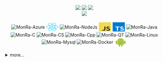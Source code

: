 <!--Hello
<h2><img src="https://emojis.slackmojis.com/emojis/images/1531849430/4246/blob-sunglasses.gif?1531849430" width="30"/> Hi There👋 , I'm MonRá! <img src="https://media.giphy.com/media/12oufCB0MyZ1Go/giphy.gif" width="50"><img src="https://i.giphy.com/9KawrQzIwdAYg.webp" width="50"></h2>
-->

<div>
  </p>
  <div align="center">
   <a href="https://www.facebook.com/ramon.chaib" target="_blank"><img src="https://img.shields.io/badge/-Facebook-%230077B5?style=for-the-badge&logo=facebook&logoColor=white" target="_blank"></a> 
  <a href="https://www.instagram.com/monrapps/" target="_blank"><img src="https://img.shields.io/badge/-Instagram-%23E4405F?style=for-the-badge&logo=instagram&logoColor=white" target="_blank"></a>
  <a href="https://www.linkedin.com/in/ramon-chaib-27007635/" target="_blank"><img src="https://img.shields.io/badge/-LinkedIn-%230077B5?style=for-the-badge&logo=linkedin&logoColor=white" target="_blank"></a>   
</div>

<div align="center">
  <img src="https://i.giphy.com/MM0Jrc8BHKx3y.webp">
</div>
  
 <div style="display: inline_block" align="center"><br>
  <img align="center" alt="MonRa-Azure" height="30" width="40" src="https://cdn.jsdelivr.net/gh/devicons/devicon/icons/azure/azure-original.svg">
  <img align="center" alt="MonRa-React" height="30" width="40" src="https://raw.githubusercontent.com/devicons/devicon/master/icons/react/react-original.svg">
  <img align="center" alt="MonRa-NodeJs" height="30" width="40" src="https://cdn.jsdelivr.net/gh/devicons/devicon/icons/nodejs/nodejs-original.svg">
  <img align="center" alt="MonRa-Js" height="30" width="40" src="https://raw.githubusercontent.com/devicons/devicon/master/icons/javascript/javascript-original.svg">     <img align="center" alt="MonRa-Ts" height="30" width="40" src="https://raw.githubusercontent.com/devicons/devicon/master/icons/typescript/typescript-original.svg">
  <img align="center" alt="MonRa-Java" height="30" width="40" src="https://cdn.jsdelivr.net/gh/devicons/devicon/icons/java/java-original.svg">
  <img align="center" alt="MonRa-C" height="30" width="40" src="https://cdn.jsdelivr.net/gh/devicons/devicon/icons/c/c-original.svg">
  <img align="center" alt="MonRa-CS" height="30" width="40" src="https://cdn.jsdelivr.net/gh/devicons/devicon/icons/csharp/csharp-original.svg">
  <img align="center" alt="MonRa-Cpp" height="30" width="40" src="https://cdn.jsdelivr.net/gh/devicons/devicon/icons/cplusplus/cplusplus-original.svg">
  <img align="center" alt="MonRa-QT" height="30" width="40" src="https://cdn.jsdelivr.net/gh/devicons/devicon/icons/qt/qt-original.svg">
  <img align="center" alt="MonRa-Linux" height="30" width="40" src="https://cdn.jsdelivr.net/gh/devicons/devicon/icons/linux/linux-original.svg">
  <img align="center" alt="MonRa-Mysql" height="30" width="40" src="https://cdn.jsdelivr.net/gh/devicons/devicon/icons/mysql/mysql-original.svg">
  <img align="center" alt="MonRa-Docker" height="30" width="40" src="https://cdn.jsdelivr.net/gh/devicons/devicon/icons/docker/docker-original.svg">  
  <img align="center" alt="MonRa-Android" height="30" width="40" src="https://github.com/devicons/devicon/blob/master/icons/android/android-original.svg">
  
</div>
</a>

</br>
<!--
[![github activity graph](https://activity-graph.herokuapp.com/graph?username=monrapps&theme=chartreuse-dark)](https://github.com/monrapps/)
-->
<div>
<details>
      <summary>more...</summary>
      
<!--
### <img src="https://media.giphy.com/media/VgCDAzcKvsR6OM0uWg/giphy.gif" width="50"> A little more about me...  

```javascript
const monra = {
    pronouns: "He" | "Him",
    code: ["any"],
    askMeAbout: ["any"],
    technologies: {
        backEnd: {
            js: ["any"],
        },
        mobileApp: {
            native: ["Android Development"]
        },
        devOps: ["AWS", "Docker🐳", "Route53", "Nginx"],
        databases: ["mongo", "MySql", "sqlite"],
        misc: ["Firebase", "Socket.IO", "selenium", "open-cv", "php", "SuiteApp"]
    },
    architecture: ["Serverless Architecture", "Progressive web applications", "Single page applications"],
    currentFocus: "Building Robots to ease opertations",
    funFact: "There are two ways to write error-free programs; only the third one works"
};
```
-->

---
<!--START_SECTION:waka-->
![Code Time](http://img.shields.io/badge/Code%20Time-1%2C319%20hrs%2019%20mins-blue)

![Profile Views](http://img.shields.io/badge/Profile%20Views-0-blue)

![Lines of code](https://img.shields.io/badge/From%20Hello%20World%20I%27ve%20Written-5.1%20million%20lines%20of%20code-blue)

**🐱 My GitHub Data** 

> 📦 77.2 kB Used in GitHub's Storage 
 > 
> 🏆 4,372 Contributions in the Year 2025
 > 
> 🚫 Not Opted to Hire
 > 
> 📜 25 Public Repositories 
 > 
> 🔑 23 Private Repositories 
 > 
**I'm an Early 🐤** 

```text
🌞 Morning                9870 commits        ████████░░░░░░░░░░░░░░░░░   31.43 % 
🌆 Daytime                13319 commits       ███████████░░░░░░░░░░░░░░   42.41 % 
🌃 Evening                4451 commits        ████░░░░░░░░░░░░░░░░░░░░░   14.17 % 
🌙 Night                  3767 commits        ███░░░░░░░░░░░░░░░░░░░░░░   11.99 % 
```
📅 **I'm Most Productive on Thursday** 

```text
Monday                   5714 commits        █████░░░░░░░░░░░░░░░░░░░░   18.19 % 
Tuesday                  5831 commits        █████░░░░░░░░░░░░░░░░░░░░   18.57 % 
Wednesday                6008 commits        █████░░░░░░░░░░░░░░░░░░░░   19.13 % 
Thursday                 6833 commits        █████░░░░░░░░░░░░░░░░░░░░   21.76 % 
Friday                   4390 commits        ███░░░░░░░░░░░░░░░░░░░░░░   13.98 % 
Saturday                 1485 commits        █░░░░░░░░░░░░░░░░░░░░░░░░   04.73 % 
Sunday                   1146 commits        █░░░░░░░░░░░░░░░░░░░░░░░░   03.65 % 
```


📊 **This Week I Spent My Time On** 

```text
🕑︎ Time Zone: America/Sao_Paulo

💬 Programming Languages: 
Python                   7 hrs 36 mins       ██████████░░░░░░░░░░░░░░░   40.17 % 
Markdown                 4 hrs 54 mins       ██████░░░░░░░░░░░░░░░░░░░   25.88 % 
Other                    1 hr 36 mins        ██░░░░░░░░░░░░░░░░░░░░░░░   08.49 % 
YAML                     1 hr 27 mins        ██░░░░░░░░░░░░░░░░░░░░░░░   07.65 % 
JSON                     1 hr 6 mins         █░░░░░░░░░░░░░░░░░░░░░░░░   05.83 % 

🔥 Editors: 
Cursor                   18 hrs 55 mins      █████████████████████████   99.83 % 
VS Code                  1 min               ░░░░░░░░░░░░░░░░░░░░░░░░░   00.17 % 

🐱‍💻 Projects: 
nlm-gww-watcher          16 hrs 3 mins       █████████████████████░░░░   84.73 % 
frigate                  1 hr 16 mins        ██░░░░░░░░░░░░░░░░░░░░░░░   06.76 % 
gridsafe-ota-c           57 mins             █░░░░░░░░░░░░░░░░░░░░░░░░   05.02 % 
chatbot                  16 mins             ░░░░░░░░░░░░░░░░░░░░░░░░░   01.42 % 
gww-v6i                  11 mins             ░░░░░░░░░░░░░░░░░░░░░░░░░   01.04 % 

💻 Operating System: 
WSL                      18 hrs 57 mins      █████████████████████████   100.00 % 
```

**I Mostly Code in C++** 

```text
C                        17 repos            ████░░░░░░░░░░░░░░░░░░░░░   17.89 % 
Python                   14 repos            ████░░░░░░░░░░░░░░░░░░░░░   14.74 % 
JavaScript               10 repos            ███░░░░░░░░░░░░░░░░░░░░░░   10.53 % 
Shell                    6 repos             ██░░░░░░░░░░░░░░░░░░░░░░░   06.32 % 
HTML                     6 repos             ██░░░░░░░░░░░░░░░░░░░░░░░   06.32 % 
```



**Timeline**

![Lines of Code chart](https://raw.githubusercontent.com/monrapps/monrapps/master/assets/bar_graph.png)


 Last Updated on 29/09/2025 11:24:20 UTC
<!--END_SECTION:waka-->
